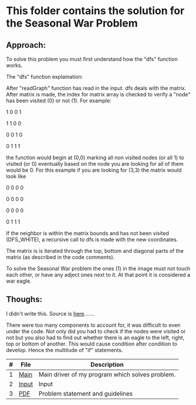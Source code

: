 # This folder contains the solution for the Seasonal War Problem
## Approach:
To solve this problem you must first understand how the "dfs" function works. 

The "dfs" function explaination:

After "readGraph" function has read in the input. dfs deals with the matrix. 
After matrix is made, the index for matrix array is checked to verify a "node" has been visited (0) or not (1). 
For example:

1 0 0 1

1 1 0 0

0 0 1 0

0 1 1 1

the function would begin at (0,0) marking all non visited nodes (or all 1) to visited (or 0)
eventually based on the node you are looking for all of them would be 0. For this example if you are looking for 
(3,3) the matrix would look like 

0 0 0 0

0 0 0 0

0 0 0 0

0 1 1 1

If the neighbor is within the matrix bounds and has not been visited (DFS_WHITE), a recursive call to dfs is made with the new coordinates.

The matrix is is iterated through the top, bottom and diagonal parts of the matrix (as described in the code comments).

To solve the Seasonal War problem the ones (1) in the image must not touch each other, or have any adject ones next to it. At that point it is considered a war eagle. 
## Thoughs:
I didn't write this. Source is [here]().......

There were too many components to account for, it was difficult to even under the code. Not only did you had to check if the nodes were visited or not but you also had to find out whether there is an eagle to the left, right, top or bottom of another. This would cause condition after condition to develop. Hence the multitude of "if" statements. 

|   #   | File |  Description |
| :---: | ----------- | ---------------------- |
|  1 | [Main](https://github.com/azizzmills/Programming-Techniques/blob/2143-OOP-Mills/A09/code) | Main driver of my program which solves problem. |
|  2 | [Input]() | Input |
|  3 | [PDF](https://github.com/azizzmills/Programming-Techniques/blob/2143-OOP-Mills/A09/p352.pdf) | Problem statement and guidelines  |



